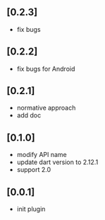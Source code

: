 ## [0.2.3]
 * fix bugs 
## [0.2.2]
 * fix bugs for Android
## [0.2.1]
 * normative approach
 * add doc
## [0.1.0]
 * modify API name
 * update dart version to 2.12.1
 * support 2.0
## [0.0.1]
 * init plugin